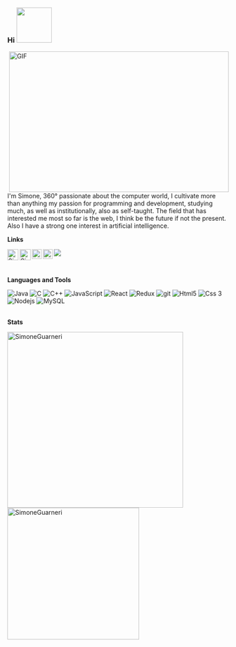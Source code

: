 ### Hi <img src="https://media3.giphy.com/media/mVWFDI1t56KLuzgWav/giphy.gif" width="80px">

<img align="right" alt="GIF" src="https://cdn.dribbble.com/users/1235346/screenshots/3252385/job.gif" width="500" height="320" margin="10px" />

<p>I'm Simone, 360° passionate about the computer world, I cultivate more than anything
my passion for programming and development, studying
much, as well as institutionally, also as self-taught. The
field that has interested me most so far is the web, I think
be the future if not the present. Also I have a strong one
interest in artificial intelligence.</p>

**Links**

<a href="https://discord.com/users/161949066765271040">
  <img align="left" alt="Simones's Discord" width="25px" src="https://raw.githubusercontent.com/peterthehan/peterthehan/master/assets/discord.svg" />
</a>
<a href="https://www.linkedin.com/in/simone-guarneri-343011183/">
  <img align="left" alt="Simones's LinkedIn" width="25px" src="https://raw.githubusercontent.com/peterthehan/peterthehan/master/assets/linkedin.svg" />
</a>
<a href="https://open.spotify.com/user/ch5l5j0xl9bzswthxsdi910u8?si=d3f5e07f94d4475a">
  <img align="left" alt="Simones's Spotify" width="22px" src="https://raw.githubusercontent.com/peterthehan/peterthehan/master/assets/spotify.svg" />
</a>
<a href="https://www.notion.so/simoneguarneri/Hub-Universit-ccbfe261cdfc47b0851d3ae315238d28">
  <img align="left" alt="Simones's Notion" width="22px" src="https://cdn.worldvectorlogo.com/logos/notion-logo-1.svg" />
</a>

![](https://visitor-badge.glitch.me/badge?page_id=SimoneGuarneri.SimoneGuarneri)

</br>

**Languages and Tools**  
<div>
  <img alt="Java" src="https://img.shields.io/badge/-Java-ea2845?style=flat-square&logo=java&logoColor=white" />
  <img alt="C" src="https://img.shields.io/badge/-C-46a2f1?style=flat-square&logo=c&logoColor=white" />
  <img alt="C++" src="https://img.shields.io/badge/-C++-1a73e8?style=flat-square&logo=c%2B%2B&logoColor=white" />
  <img alt="JavaScript" src="https://img.shields.io/badge/-JavaScript-F7B93E?style=flat-square&logo=javascript&logoColor=white" />
  <img alt="React" src="https://img.shields.io/badge/-React-45b8d8?style=flat-square&logo=react&logoColor=white" />
  <img alt="Redux" src="https://img.shields.io/badge/-Redux-764ABC?style=flat-square&logo=redux&logoColor=white" />
  <img alt="git" src="https://img.shields.io/badge/-Git-F05032?style=flat-square&logo=git&logoColor=white" />
  <img alt="Html5" src="https://img.shields.io/badge/-HTML5-E34F26?style=flat-square&logo=html5&logoColor=white" />
  <img alt="Css 3" src="https://img.shields.io/badge/-CSS3-007ACC?style=flat-square&logo=css3&logoColor=white" />
  <img alt="Nodejs" src="https://img.shields.io/badge/-Nodejs-43853d?style=flat-square&logo=Node.js&logoColor=white" />
  <img alt="MySQL" src="https://img.shields.io/badge/-MySQL-db7092?style=flat-square&logo=mysql&logoColor=white" />
</div>

</br>

**Stats**

  <img align="left" src="https://github-readme-stats.vercel.app/api?username=SimoneGuarneri&show_icons=true&theme=shades-of-purple" alt="SimoneGuarneri" width="400" margin="0px"/>
  <img src="https://github-readme-stats.vercel.app/api/top-langs/?username=SimoneGuarneri&layout=compact&theme=shades-of-purple" alt="SimoneGuarneri" width="300"/>


